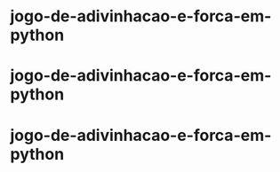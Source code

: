 # jogo-de-adivinhacao-e-forca-em-python
# jogo-de-adivinhacao-e-forca-em-python
# jogo-de-adivinhacao-e-forca-em-python
